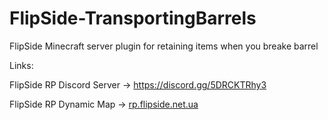 # FlipSide-TransportingBarrels
FlipSide Minecraft server plugin for retaining items when you breake barrel



Links:

FlipSide RP Discord Server -> https://discord.gg/5DRCKTRhy3
                                                                  
FlipSide RP Dynamic Map -> [rp.flipside.net.ua](http://rp.flipside.net.ua/)
